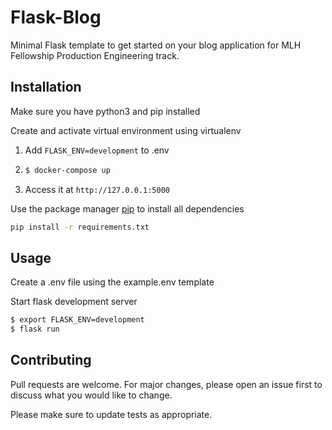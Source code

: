 # Flask-Blog

Minimal Flask template to get started on your blog application for MLH Fellowship Production Engineering track.
 

## Installation

Make sure you have python3 and pip installed


Create and activate virtual environment using virtualenv

1. Add `FLASK_ENV=development` to .env
2. 
    ```bash
    $ docker-compose up
    ```

3. Access it at `http://127.0.0.1:5000`

Use the package manager [pip](https://pip.pypa.io/en/stable/) to install all dependencies

```bash
pip install -r requirements.txt
```

## Usage


Create a .env file using the example.env template


Start flask development server
```bash
$ export FLASK_ENV=development
$ flask run
```

## Contributing
Pull requests are welcome. For major changes, please open an issue first to discuss what you would like to change.

Please make sure to update tests as appropriate.
